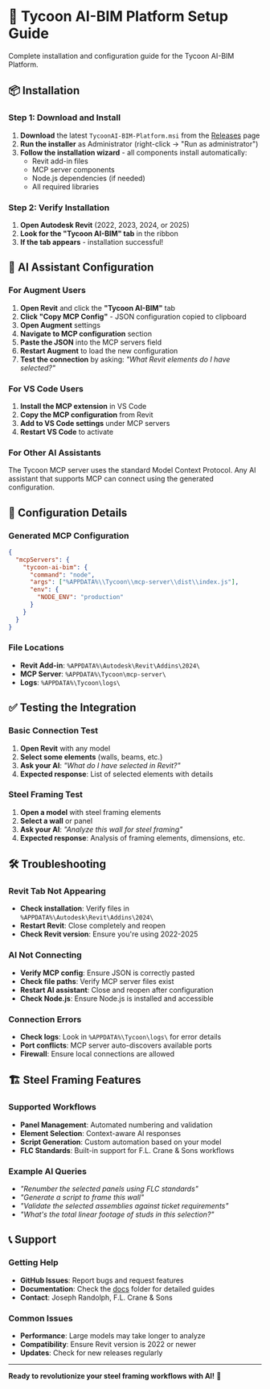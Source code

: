 # 🚀 Tycoon AI-BIM Platform Setup Guide

Complete installation and configuration guide for the Tycoon AI-BIM Platform.

## 📦 Installation

### Step 1: Download and Install

1. **Download** the latest `TycoonAI-BIM-Platform.msi` from the [Releases](../releases/) page
2. **Run the installer** as Administrator (right-click → "Run as administrator")
3. **Follow the installation wizard** - all components install automatically:
   - Revit add-in files
   - MCP server components
   - Node.js dependencies (if needed)
   - All required libraries

### Step 2: Verify Installation

1. **Open Autodesk Revit** (2022, 2023, 2024, or 2025)
2. **Look for the "Tycoon AI-BIM" tab** in the ribbon
3. **If the tab appears** - installation successful!

## 🤖 AI Assistant Configuration

### For Augment Users

1. **Open Revit** and click the **"Tycoon AI-BIM"** tab
2. **Click "Copy MCP Config"** - JSON configuration copied to clipboard
3. **Open Augment** settings
4. **Navigate to MCP configuration** section
5. **Paste the JSON** into the MCP servers field
6. **Restart Augment** to load the new configuration
7. **Test the connection** by asking: *"What Revit elements do I have selected?"*

### For VS Code Users

1. **Install the MCP extension** in VS Code
2. **Copy the MCP configuration** from Revit
3. **Add to VS Code settings** under MCP servers
4. **Restart VS Code** to activate

### For Other AI Assistants

The Tycoon MCP server uses the standard Model Context Protocol. Any AI assistant that supports MCP can connect using the generated configuration.

## 🔧 Configuration Details

### Generated MCP Configuration
```json
{
  "mcpServers": {
    "tycoon-ai-bim": {
      "command": "node",
      "args": ["%APPDATA%\\Tycoon\\mcp-server\\dist\\index.js"],
      "env": {
        "NODE_ENV": "production"
      }
    }
  }
}
```

### File Locations
- **Revit Add-in**: `%APPDATA%\Autodesk\Revit\Addins\2024\`
- **MCP Server**: `%APPDATA%\Tycoon\mcp-server\`
- **Logs**: `%APPDATA%\Tycoon\logs\`

## ✅ Testing the Integration

### Basic Connection Test
1. **Open Revit** with any model
2. **Select some elements** (walls, beams, etc.)
3. **Ask your AI**: *"What do I have selected in Revit?"*
4. **Expected response**: List of selected elements with details

### Steel Framing Test
1. **Open a model** with steel framing elements
2. **Select a wall** or panel
3. **Ask your AI**: *"Analyze this wall for steel framing"*
4. **Expected response**: Analysis of framing elements, dimensions, etc.

## 🛠️ Troubleshooting

### Revit Tab Not Appearing
- **Check installation**: Verify files in `%APPDATA%\Autodesk\Revit\Addins\2024\`
- **Restart Revit**: Close completely and reopen
- **Check Revit version**: Ensure you're using 2022-2025

### AI Not Connecting
- **Verify MCP config**: Ensure JSON is correctly pasted
- **Check file paths**: Verify MCP server files exist
- **Restart AI assistant**: Close and reopen after configuration
- **Check Node.js**: Ensure Node.js is installed and accessible

### Connection Errors
- **Check logs**: Look in `%APPDATA%\Tycoon\logs\` for error details
- **Port conflicts**: MCP server auto-discovers available ports
- **Firewall**: Ensure local connections are allowed

## 🏗️ Steel Framing Features

### Supported Workflows
- **Panel Management**: Automated numbering and validation
- **Element Selection**: Context-aware AI responses
- **Script Generation**: Custom automation based on your model
- **FLC Standards**: Built-in support for F.L. Crane & Sons workflows

### Example AI Queries
- *"Renumber the selected panels using FLC standards"*
- *"Generate a script to frame this wall"*
- *"Validate the selected assemblies against ticket requirements"*
- *"What's the total linear footage of studs in this selection?"*

## 📞 Support

### Getting Help
- **GitHub Issues**: Report bugs and request features
- **Documentation**: Check the [docs](.) folder for detailed guides
- **Contact**: Joseph Randolph, F.L. Crane & Sons

### Common Issues
- **Performance**: Large models may take longer to analyze
- **Compatibility**: Ensure Revit version is 2022 or newer
- **Updates**: Check for new releases regularly

---

**Ready to revolutionize your steel framing workflows with AI!** 🚀
